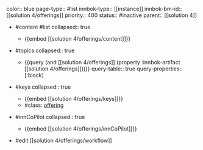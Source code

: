 color:: blue
page-type:: #list
innbok-type:: [[instance]]
innbok-bm-id:: [[solution 4/offerings]]
priority:: 400
status:: #inactive
parent:: [[solution 4]]

- #content #list
  collapsed:: true
	- {{embed [[solution 4/offerings/content]]}}
- #topics
   collapsed:: true
    - {{query (and [[solution 4/offerings]] (property :innbok-artifact [[solution 4/offerings]]))}}
      query-table:: true
      query-properties:: [:block]
- #keys
  collapsed:: true
	- {{embed [[solution 4/offerings/keys]]}}
	- #class: [offering](https://go.innbok.com/#/page/innBoK%2Fclass%2Foffering)
- #innCoPilot
   collapsed:: true
	 - {{embed [[solution 4/offerings/innCoPilot]]}}

- #edit [[solution 4/offerings/workflow]]

